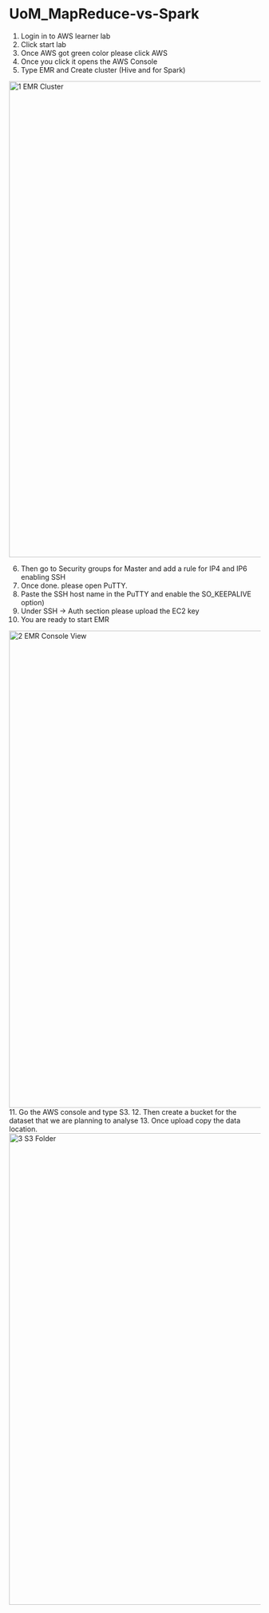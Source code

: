 # UoM_MapReduce-vs-Spark

1. Login in to AWS learner lab
2. Click start lab
3. Once AWS got green color please click AWS
4. Once you click it opens the AWS Console
5. Type EMR and Create cluster (Hive and for Spark)
<img width="954" alt="1  EMR Cluster" src="https://user-images.githubusercontent.com/60679528/222948211-f68e678d-d520-4505-b6bf-411f808db8d0.PNG">

6. Then go to Security groups for Master and add a rule for IP4 and IP6 enabling SSH
7. Once done. please open PuTTY.
8. Paste the SSH host name in the PuTTY and enable the SO_KEEPALIVE option)
9. Under SSH -> Auth section please upload the EC2 key
10. You are ready to start EMR
<img width="956" alt="2  EMR Console View" src="https://user-images.githubusercontent.com/60679528/222948349-06028621-43b8-4042-99c1-98a0daf1b177.PNG">
11. Go the AWS console and type S3. 
12. Then create a bucket for the dataset that we are planning to analyse
13. Once upload copy the data location.
<img width="945" alt="3  S3 Folder" src="https://user-images.githubusercontent.com/60679528/222948409-380549e2-d6d2-485b-b228-1956b51141b0.PNG">
